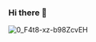 ### Hi there 👋
![0_F4t8-xz-b98ZcvEH](https://github.com/Nikita-Mishraa/hello-world/assets/126142419/bc661ad3-ff89-4811-b4b2-3668d0a275e0)



<!--
**Nikita-Mishraa/Nikita-Mishraa** is a ✨ _special_ ✨ repository because its `README.md` (this file) appears on your GitHub profile.

Here are some ideas to get you started:

- 🔭 I’m currently working on ...
- 🌱 I’m currently learning ...
- 👯 I’m looking to collaborate on ...
- 🤔 I’m looking for help with ...
- 💬 Ask me about ...
- 📫 How to reach me: ...
- 😄 Pronouns: ...
- ⚡ Fun fact: ...
-->

